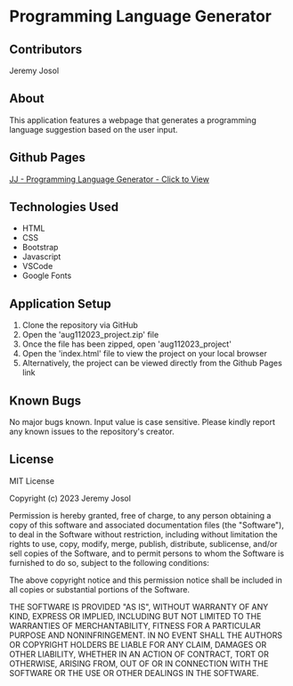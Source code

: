 # Programming Language Generator

## Contributors
Jeremy Josol

## About
This application features a webpage that generates a programming language suggestion based on the user input.

## Github Pages
[JJ - Programming Language Generator - Click to View](https://jeremyjosol.github.io/aug112023_project/)

## Technologies Used
* HTML
* CSS
* Bootstrap
* Javascript
* VSCode
* Google Fonts

## Application Setup
1. Clone the repository via GitHub
2. Open the 'aug112023_project.zip' file
3. Once the file has been zipped, open 'aug112023_project'
4. Open the 'index.html' file to view the project on your local browser
5. Alternatively, the project can be viewed directly from the Github Pages link

## Known Bugs
No major bugs known. Input value is case sensitive. Please kindly report any known issues to the repository's creator.

## License
MIT License

Copyright (c) 2023 Jeremy Josol

Permission is hereby granted, free of charge, to any person obtaining a copy
of this software and associated documentation files (the "Software"), to deal
in the Software without restriction, including without limitation the rights
to use, copy, modify, merge, publish, distribute, sublicense, and/or sell
copies of the Software, and to permit persons to whom the Software is
furnished to do so, subject to the following conditions:

The above copyright notice and this permission notice shall be included in all
copies or substantial portions of the Software.

THE SOFTWARE IS PROVIDED "AS IS", WITHOUT WARRANTY OF ANY KIND, EXPRESS OR
IMPLIED, INCLUDING BUT NOT LIMITED TO THE WARRANTIES OF MERCHANTABILITY,
FITNESS FOR A PARTICULAR PURPOSE AND NONINFRINGEMENT. IN NO EVENT SHALL THE
AUTHORS OR COPYRIGHT HOLDERS BE LIABLE FOR ANY CLAIM, DAMAGES OR OTHER
LIABILITY, WHETHER IN AN ACTION OF CONTRACT, TORT OR OTHERWISE, ARISING FROM,
OUT OF OR IN CONNECTION WITH THE SOFTWARE OR THE USE OR OTHER DEALINGS IN THE
SOFTWARE.
